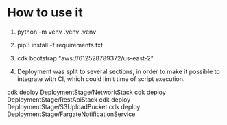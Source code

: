 How to use it
=============

1. python -m venv .venv .venv

2. pip3 install -f requirements.txt

3. cdk bootstrap "aws://612528789372/us-east-2"

4. Deployment was split to several sections, in order to make it possible
   to integrate with CI, which could limit time of script execution.

 cdk deploy DeploymentStage/NetworkStack
 cdk deploy DeploymentStage/RestApiStack
 cdk deploy DeploymentStage/S3UploadBucket
 cdk deploy DeploymentStage/FargateNotificationService
